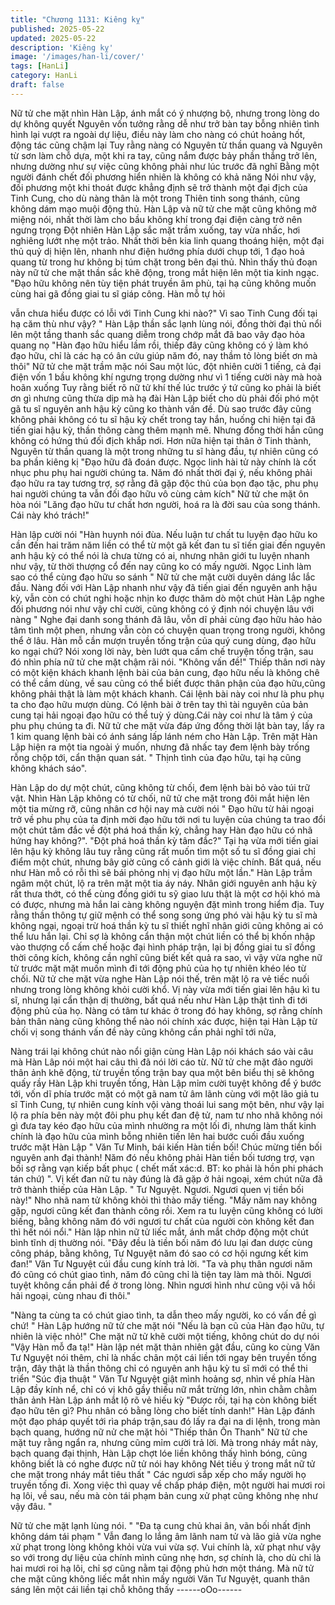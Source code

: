 ```yaml
---
title: "Chương 1131: Kiêng kỵ"
published: 2025-05-22
updated: 2025-05-22
description: 'Kiêng kỵ'
image: '/images/han-li/cover/'
tags: [HanLi]
category: HanLi
draft: false
---
```


Nữ tử che mặt nhìn Hàn Lập, ánh mắt có ý nhượng bộ, nhưng
trong lòng do dự không quyết
Nguyên vốn tưởng rằng dễ như trở bàn tay bỗng nhiên tình hình
lại vượt ra ngoài dự liệu, điều này làm cho nàng có chút hoảng
hốt, động tác cũng chậm lại
Tuy rằng nàng có Nguyên từ thần quang và Nguyên từ sơn làm
chỗ dựa, một khi ra tay, cũng nắm được bảy phần thắng trở lên,
nhưng dường như sự việc cũng không phải như lúc trước đã nghĩ
Bằng một người đánh chết đối phương hiển nhiên là không có
khả năng
Nói như vậy, đối phương một khi thoát được khẳng định sẽ trở
thành một đại địch của Tinh Cung, cho dù nàng thân là một trong
Thiên tinh song thánh, cũng không dám mạo muội động thủ.
Hàn Lập và nữ tử che mặt cũng không mở miệng nói, nhất thời
làm cho bầu không khí trong đại điện càng trở nên ngưng trọng
Đột nhiên Hàn Lập sắc mặt trầm xuống, tay vừa nhấc, hơi
nghiêng lướt nhẹ một trảo.
Nhất thời bên kia linh quang thoáng hiện, một đại thủ quỷ dị hiện
lên, nhanh như điện hướng phía dưới chụp tới, 1 đạo hoả quang
từ trong hư không bị túm chặt trong bên đại thủ.
Nhìn thấy thủ đoạn này nữ tử che mặt thần sắc khẽ động, trong
mắt hiện lên một tia kinh ngạc.
"Đạo hữu không nên tùy tiện phát truyền âm phù, tại hạ cũng
không muốn cùng hai gã đồng giai tu sĩ giáp công. Hàn mỗ tự hỏi

vẫn chưa hiểu được có lỗi với Tinh Cung khi nào?"
Vì sao Tinh Cung đối tại hạ căm thù như vậy? "
Hàn Lập thần sắc lạnh lùng nói, đồng thời đại thủ nổi lên một tầng
thanh sắc quang diễm trong chớp mắt đã bao vây đạo hỏa quang
nọ
"Hàn đạo hữu hiểu lầm rồi, thiếp đây cũng không có ý làm khó
đạo hữu, chỉ là các hạ có ân cứu giúp năm đó, nay thầm tỏ lòng
biết ơn mà thôi"
Nữ tử che mặt trầm mặc nói
Sau một lúc, đột nhiên cười 1 tiếng, cả đại điện vốn 1 bầu không
khí ngưng trọng dường như vì 1 tiếng cười này mà hoà hoãn
xuống
Tuy rằng biết rõ nữ tử khí thế lúc trước ý tứ cũng ko phải là biết ơn
gì nhưng cũng thừa dịp mà hạ đài
Hàn Lập biết cho dù phải đối phó một gã tu sĩ nguyên anh hậu kỳ
cũng ko thành vấn đề. Dù sao trước đây cũng không phải không
có tu sĩ hậu kỳ chết trong tay hắn, huống chi hiện tại đã tiến giai
hậu kỳ, thần thông càng thêm mạnh mẽ.
Nhưng đồng thời hắn cũng không có hứng thú đối địch khắp nơi.
Hơn nữa hiện tại thân ở Tinh thành, Nguyên từ thần quang là một
trong những tu sĩ hàng đầu, tự nhiên cũng có ba phần kiêng kị
"Đạo hữu đã đoán được. Ngọc linh hài tử này chính là cốt nhục
phu phụ hai người chúng ta. Năm đó nhất thời đại ý, nếu không
phải đạo hữu ra tay tương trợ, sợ rằng đã gặp độc thủ của bọn
đạo tặc, phu phụ hai người chúng ta vẫn đối đạo hữu vô cùng
cảm kích"
Nữ tử che mặt ôn hòa nói
"Lăng đạo hữu tư chất hơn người, hoá ra là đời sau của song
thánh. Cái này khó trách!"

Hàn lập cười nói
"Hàn huynh nói đùa. Nếu luận tư chất tu luyện đạo hữu ko cần
đến hai trăm năm liền có thể từ một gã kết đan tu sĩ tiến giai đến
nguyên anh hậu kỳ có thể nói là chưa từng có ai, nhưng nhân giới
tu luyện nhanh như vậy, từ thời thượng cổ đến nay cũng ko có
mấy người. Ngọc Linh làm sao có thể cùng đạo hữu so sánh "
Nữ tử che mặt cười duyên dáng lắc lắc đầu.
Nàng đối với Hàn Lập nhanh như vậy đã tiến giai đến nguyên anh
hậu kỳ, vẫn còn có chút nghi hoặc nhịn ko được thăm dò một chút
Hàn Lập nghe đối phương nói như vậy chỉ cười, cũng không có ý
định nói chuyện lâu với nàng
" Nghe đại danh song thánh đã lâu, vỗn dĩ phải cùng đạo hữu hảo
hảo tâm tình một phen, nhưng vẫn còn có chuyện quan trọng
trong người, không thể ở lâu. Hàn mỗ cần mượn truyền tống trận
của quý cung dùng, đạo hữu ko ngại chứ?
Nói xong lời này, bèn lướt qua cấm chế truyện tống trận, sau đó
nhìn phía nữ tử che mặt chậm rãi nói.
"Không vấn đề!" Thiếp thân nơi này có một kiện khách khanh lệnh
bài của bản cung, đạo hữu nếu là không chê có thể cầm dùng, về
sau cũng có thể biết được thân phận của đạo hữu,cũng không
phải thật là làm một khách khanh. Cái lệnh bài này coi như là phu
phụ ta cho đạo hữu mượn dùng. Có lệnh bài ở trên tay thì tài
nguyên của bản cung tại hải ngoại đạo hữu có thể tuỳ ý dùng.Cái
này coi như là tâm ý của phu phụ chúng ta đi.
Nữ tử che mặt vừa đáp ứng đồng thời lật bàn tay, lấy ra 1 kim
quang lệnh bài có ánh sáng lấp lánh ném cho Hàn Lập.
Trên mặt Hàn Lập hiện ra một tia ngoài ý muốn, nhưng đã nhấc
tay đem lệnh bày trống rỗng chộp tới, cẩn thận quan sát.
" Thịnh tình của đạo hữu, tại hạ cũng không khách sáo".

Hàn Lập do dự một chút, cũng không từ chối, đem lệnh bài bỏ
vào túi trữ vật.
Nhìn Hàn Lập không có từ chối, nữ tử che mặt trong đôi mắt hiện
lên một tia mừng rỡ, cũng nhân cơ hội nay mà cười nói
" Đạo hữu từ hải ngoại trở về phu phụ của ta định mời đạo hữu tới
nơi tu luyện của chúng ta trao đổi một chút tâm đắc về đột phá
hoá thần kỳ, chẳng hay Hàn đạo hữu có nhã hứng hay không?".
"Đột phá hoá thần kỳ tâm đắc?" Tại hạ vừa mới tiến giai lên hậu
kỳ không lâu tuy rằng cũng rất muốn tìm một số tu sĩ đồng giai chỉ
điểm một chút, nhưng bây giờ cũng cố cảnh giới là việc chính. Bất
quá, nếu như Hàn mỗ có rỗi thì sẽ bái phỏng nhị vị đạo hữu một
lần." Hàn Lập trầm ngâm một chút, lộ ra trên mặt một tia áy náy.
Nhân giới nguyên anh hậu kỳ rất thưa thớt, có thể cùng đồng giới
tu sỹ giao lưu thật là một cơ hội khó mà có được, nhưng mà hắn
lai càng không nguyện đặt mình trong hiểm địa. Tuy rằng thần
thông tự giữ mệnh có thể song song ứng phó vài hậu kỳ tu sĩ mà
không ngại, ngoại trừ hoá thần kỳ tu sĩ thiết nghĩ nhân giới cũng
không ai có thể lưu hắn lại.
Chỉ sợ là không cẩn thận một chút liền có thể bị khốn nhập vào
thượng cổ cấm chế hoặc đại hình pháp trận, lại bị đồng giai tu sĩ
đồng thời công kích, không cần nghĩ cũng biết kết quả ra sao, vì
vậy vừa nghe nữ tử trước mặt mặt muốn mình đi tới động phủ của
họ tự nhiên khéo léo từ chối.
Nữ tử che mặt vừa nghe Hàn Lập nói thế, trên mặt lộ ra vẻ tiếc
nuối nhưng trong lòng không khỏi cười khổ.
Vị này vừa mới tiến giai lên hậu kì tu sĩ, nhưng lại cẩn thận dị
thường, bất quá nếu như Hàn Lập thật tình đi tới động phủ của
họ. Nàng có tâm tư khác ở trong đó hay không, sợ rằng chính bản
thân nàng cũng không thể nào nói chính xác được, hiện tại Hàn
Lập từ chối vị song thánh vấn đề này cũng không cần phải nghĩ
tới nữa,

Nàng trái lại không chút nào nổi giận cùng Hàn Lập nói khách sáo
vài câu mà Hàn Lâp nói một hai câu thì đã nói lời cáo từ.
Nữ tử che mặt đảo người thân ảnh khẽ động, từ truyền tống trận
bay qua một bên biểu thị sẽ không quấy rầy Hàn Lập khi truyền
tống, Hàn Lập mỉm cười tuyệt không để ý bước tới, vốn dĩ phía
trước mặt có một gã nam tử âm lãnh cùng với một lão giả tu sĩ
Tinh Cung, tự nhiên cung kính vội vàng thoái lui sang một bên,
như vậy lại lộ ra phía bên này một đôi phu phụ kết đan đệ tử, nam
tư nho nhã không nói gì đưa tay kéo đạo hữu của mình nhường ra
một lối đi, nhưng làm thất kinh chính là đạo hữu của mình bỗng
nhiên tiến lên hai bước cuối đầu xuống trước mặt Hàn Lập
" Văn Tư Minh, bái kiến Hàn tiền bối! Chúc mừng tiền bối nguyên
anh đại thành! Năm đó nếu không phải Hàn tiền bối tương trợ,
vạn bối sợ rằng vạn kiếp bất phục ( chết mất xác:d. BT: ko phải là
hồn phi phách tán chứ) ". Vị kết đan nữ tu này đúng là đã gặp ở
hải ngoại, xém chút nữa đã trở thành thiếp của Hàn Lập.
" Tư Nguyệt. Ngươi. Ngươi quen vị tiền bối này!" Nho nhã nam tử
không khỏi thì thào mấy tiếng.
"Mấy năm nay không gặp, ngươi cũng kết đan thành công rồi.
Xem ra tu luyện cũng không có lười biếng, bằng không năm đó
với ngươi tư chất của người còn không kết đan thì hết nói nổi."
Hàn lập nhìn nữ tử liếc mắt, ánh mắt chớp động một chút bình
tĩnh dị thường nói.
"Đây đều là tiền bối năm đó lưu lại đan dược cùng công pháp,
bằng không, Tư Nguyệt năm đó sao có cơ hội ngưng kết kim
đan!"
Văn Tư Nguyệt cúi đầu cung kính trả lời.
"Ta và phụ thân ngươi năm đó cũng có chút giao tình, năm đó
cũng chỉ là tiện tay làm mà thôi. Ngươi tuyệt không cần phải để ở
trong lòng. Nhìn ngươi hình như cũng vội vã hồi hải ngoại, cùng
nhau đi thôi."

"Nàng ta cùng ta có chút giao tình, ta dẫn theo mấy người, ko có
vấn đề gì chứ! "
Hàn Lập hướng nữ tử che mặt nói
"Nếu là bạn cũ của Hàn đạo hữu, tự nhiên là việc nhỏ!"
Che mặt nữ tử khẽ cười một tiếng, không chút do dự nói
"Vậy Hàn mỗ đa tạ!"
Hàn lập nét mặt thản nhiên gật đầu, cũng ko cùng Văn Tư Nguyệt
nói thêm, chỉ là nhấc chân một cái liền tới ngay bên truyền tống
trận, đây thật là thần thông chỉ có nguyên anh hậu kỳ tu sĩ mới có
thể thi triển "Súc địa thuật "
Văn Tư Nguyệt giật mình hoảng sợ, nhìn về phía Hàn Lập đầy
kính nể, chỉ có vị khô gầy thiếu nữ mắt trừng lớn, nhìn chằm chằm
thân ảnh Hàn Lập ánh mắt lộ rõ vẻ hiếu kỳ
"Được rồi, tại hạ còn không biết đạo hữu tên gì? Phu nhân có
bằng lòng cho biết tính danh!"
Hàn Lập đánh một đạo pháp quyết tới rìa pháp trận,sau đó lấy ra
đại na di lệnh, trong màn bạch quang, hướng nữ nử che mặt hỏi
"Thiếp thân Ôn Thanh"
Nữ tử che mặt tuy rằng ngẩn ra, nhưng cũng mỉm cười trả lời.
Mà trong nháy mắt này, bạch quang đại thịnh, Hàn Lập chợt lóe
liền không thấy hình bóng, cũng không biết là có nghe được nữ tử
nói hay không
Nét tiếu ý trong mắt nữ tử che mặt trong nháy mắt tiêu thất
" Các ngươi sắp xếp cho mấy người họ truyền tống đi. Xong việc
thì quay về chấp pháp điện, một người hai mươi roi hạ lôi, về sau,
nếu mà còn tái phạm bản cung xử phạt cũng không nhẹ như vậy
đâu. "

Nữ tử che mặt lạnh lùng nói.
" "Đa tạ cung chủ khai ân, vãn bối nhất định không dám tái phạm "
Vẫn đang lo lắng âm lãnh nam tử và lão giả vừa nghe xử phạt
trong lòng không khỏi vừa vui vừa sợ. Vui chính là, xử phạt như
vậy so với trong dự liệu của chính mình cũng nhẹ hơn, sợ chính
là, cho dù chỉ là hai mươi roi hạ lôi, chỉ sợ cũng nằm tại động phủ
hơn một tháng.
Mà nữ tử che mặt cũng không liếc mắt nhìn mấy người Văn Tư
Nguyệt, quanh thân sáng lên một cái liền tại chỗ không thấy
------oOo------
